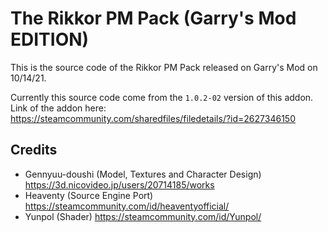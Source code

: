 # The Rikkor PM Pack (Garry's Mod EDITION)
This is the source code of the Rikkor PM Pack released on Garry's Mod on 10/14/21.  

Currently this source code come from the `1.0.2-02` version of this addon.  
Link of the addon here: https://steamcommunity.com/sharedfiles/filedetails/?id=2627346150
## Credits
* Gennyuu-doushi (Model, Textures and Character Design) https://3d.nicovideo.jp/users/20714185/works
* Heaventy (Source Engine Port) https://steamcommunity.com/id/heaventyofficial/
* Yunpol (Shader) https://steamcommunity.com/id/Yunpol/
